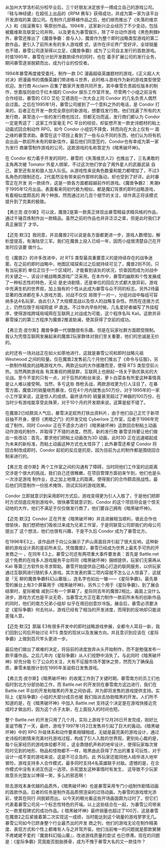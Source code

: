从加州大学洛杉矶分校毕业后，三个好朋友决定放手一搏成立自己的游戏公司。『硅与神经键』在超任上出品的《RPM 赛车》获得成功，并成为第一家为该平台开发游戏的美
国公司。在制作几部移植作品之后，他们继而推出了《失落的维京人》和《摇滚赛车》等原创作品。1994年，这家新兴企业经历了不少变动，包括被戴维斯及联营公司并购，
以及更名为暴雪娱乐，除了平台动作游戏《黑色荆棘》外，暴雪还推出了《魔兽争霸：兽与人》，魔兽作为整个即时战略类型游戏的第二款作品，更引入了前所未有的多人游戏模
式，该作在评论界广受好评，全球销量也不错，暴雪公司逐渐得以立足，《魔兽争霸》成为了公司自主发行的首款游戏。时值1995年，暴雪在计划开发数款续作的同时，也在
着手扩展公司的发行业务，期间暴雪逐渐脱颖而出，成为行业的佼佼者。

  

1994年暴雪再度接受委托，制作一款 DC
漫画超级英雄题材的游戏，《正义超人大对决》把漫画书的偶像英雄们带进格斗世界，此时格斗游戏作为新的游戏类型很受欢迎。发行商 Acclaim
召集了数家开发商共同开发，其中暴雪负责超任版本的制作，世嘉版则由位于红木城的 Condor 娱乐工作室开发。尽管两个小组之前没有合作经验，暴雪的 CEO
艾伦·艾德涵在一次大会上同 Condor 的几名负责人偶然会过面。之后在1995年1月，暴雪公司接到了一个意料之外的电话，是 Condor
打来的，后者正在开发一款完全原创的新游戏，想要找发行商。他们找遍了所有的大发行商，甚至连小一些的发行商也找过，但都无功而返，发行商们都认为 Condor
一定是秀逗了：这家工作室毫无 PC 平台的经验，却妄想开发一款史诗题材的粘土动画式回合制动作 RPG。如今 Condor 小组饥不择食，转而向在大会上仅有一
面之缘的暴雪求助。暴雪在这个项目上看到了一些与众不同的东西，他们认为将有机会出品一款前所未有的崭新佳作，最后他们同意签约，Condor也有幸成为第一家为发行
商暴雪制作游戏的公司，这款游戏的名称暂定为《暗黑破坏神》。

  

在 Condor 权力着手开发的同时，暴雪的《失落维京人2》也推出了，三名勇敢的主角再次被 Tomator 外星人绑架，不过这次他们学会了用外星人的武器武装
自己，甚至还有龙和狼人加入队伍。从游戏性来说角色数量和能力都增加了，不过3名角色的限制还在。2代虽然没有带来前作那样的轰动，却也受到了好评。此时暴雪正在开发
另一款续作，这是一款各方面都超越前作的游戏。《魔兽争霸2：黑潮》于1995年12月出品，表面看来同初代极为相似，都是魔幻背景的即时战略游戏，有着相似度颇高的
两个种族，然而通过对几百个细节的关注，续作真正将该模式提升到了完美的极致。

  

【弗兰克·皮尔斯】可以说，魔兽2是第一款真正体现出暴雪精益求精风格的作品，通过千锤百炼制作出一款精品。虽然之前的作品也并非泛泛之辈，但是此时我们才真正展现了
才华。

  

【迈克·默汉】我同意，并且魔兽2可以说是各方面都更进一步，游戏人数增加，解析度提高，有海陆空三军。我们在魔兽上投入已经一年，因而小组很清楚自己在开发时应该要
做什么。

  

在《魔兽2》的许多改进中，对 RTS 类型最具重要意义的是持续存在的战争迷雾。在之前的即时战略中，地图区域探索过之后就持续可见了，魔兽2则不同，只有当玩家的
单位正位于一个区域时，才能看到该处的状况，侦查因而成为对战中的关键之一，该设计被战略类游戏广泛采用。在本作中，暴雪的幽默和个性发展成了一种标志性的特色，无论
是史诗剧情，还是单位的回应方式都大放异彩。游戏中充满生机的世界观，加上独有的个性从此成为暴雪与众不同的标志。另外2待最显著的改进都在多人游戏方面，对战不仅仅
局限于一对一，分组对战中每组可容纳多达4名玩家，由此引入了大规模混战以及惊人的战略复杂性。然而在连接方式上，仍然仅限于局域网或 IP
直连。不过年内早些时候，几名爱好者编写了外挂程序，使得游戏跨域局域网在互联网上对战成为可能，这个程序名叫
Kali。这款并非暴雪操刀的第三方程序为魔兽2推波助澜，使其获得了空前的成功。

  

【弗兰克·皮尔斯】魔兽争霸一代很酷很有乐趣，但是在玩家社群方面颇受限制。我认为凭借互联网发展起来的魔兽2玩家群体对我们至关重要，他们的忠诚是无价的。

  

此时还有一场对战正在如火如荼地进行，这就是暴雪公司和即时战略元祖 Westwood
之间的较量。仅在魔兽2发售前几个月他们推出了《命令与征服》，另一款制作精良的战略游戏大作。两款近似的大作接踵而至，使得 RTS 类型空前火热。当然两款游戏各
有其重视的拥趸群，互联网上也掀起一场关于孰优孰劣的大论战。至今不变的只有一点，对于狂热的粉丝来说，萝卜白菜各有所爱这种事情真是让人难以接受啊。当然，多亏这些
唇枪舌战，两款游戏更为引人注目了。在暴雪方面，魔兽2的销量继而暴涨，仅在4个月内就售出50万份，对于1995年的一家小工作室来说，这是惊人的成绩，最终该作的
销量甚至超过了神器的100万份，在当时少有游戏能享受此殊荣，对于10个月的开发期来说，这算是挺不错了。

  

在魔兽2已经颇具人气后，暴雪决定趁热打铁出资料片，由于他们自己正忙于新项目抽不开身，便将《黑暗之门》的开发交给 Cyberlore
工作室，后者于1996年完成了制作。同时 Condor 正在不遗余力进行《暗黑破坏神》这款回合制粘土动画动作游戏的制作，并取得了不错的进度。然而，新的发行商
暴雪坚持要让他们做出一些改动：首先，要求他们把粘土动画改为3D 动画，此时3D 正在迅速崛起成为未来的新标准，而粘土动画这种方式也太怪异了；此外暴雪还希望
Condor 将回合制改成即时。Condor 起初的反应是抗拒，因为目前为止的制作都是围绕回合制来进行的。

  

【弗兰克·皮尔斯】两个工作室之间的沟通有了障碍，当时同他们工作室的远距离交涉是个很大的挑战，我们自己还很稚嫩，在项目管理方面初来乍到，他们也是头一次涉足游戏
制作业，总之加上地理上的距离，使得我们的合作颇具挑战性。最后他们同意制作一份技术掩饰，测试实际的游戏效果。

  

Condor 立即就意识到采用即时方式后，游戏变得更为引人入胜了，于是他们把即时方式彻底应用到游戏中。很快暴雪就意识到，Condor
的这个项目将会是个惊天动地的大作，他们不满足于仅仅做发行商了，他们要自己拥有《暗黑破坏神》。

  

【迈克·默汉】Condor 正在开发《暗黑破坏神》并且进展相当顺利，彼此合作也很愉快，我们想把他们吸收过来成为兄弟工作室，于是同联营公司即我们的母公司提出了
这个想法，他们也很有兴趣，于是不久后 Condor 成为了暴雪北方。

  

在1996年E3上，该作品终于向公众展示了庐山真面目并引起了很大反响，这种新颖的游戏设计真的是前所未见。凭借魔兽2，暴雪已经成为世界上最炙手可热的开发商之一
，在同年 E3上，暴雪公司还有两项重大事件要发表：首先是 Battle.net 这个免费的在线多人游戏服务平台将同《暗黑破坏神》捆绑提供，玩家们无需再从
Kali 等第三方软件处寻求帮助。暴雪开始提供自己精心打造的联网服务，以供玩家通过互联网进行随机多人游戏。其次发表的第二项内容就不怎么让人惊喜了，这就是『无
聊的魔兽争霸科幻山寨版』，连名字也如出一辙——《星际争霸》。最先暴雪的展台上有3个屏幕用于《暗黑破坏神》，另外三个用于《星际争霸》，到了展会结束时，星际被缩
减到只有一个屏幕了。星际同去年的魔兽2相比，画面上没什么进步，游戏方式也是平淡无奇，当暴雪北方正在着力制作一款前所未有的创新作品的同时，他们的南方兄弟小组却
似乎在用旧创意炒冷饭。展会后，暴雪必须要决定《星际争霸》何去何从，游戏已经有了相当的开发进度，而得到的反响却只能说差强人意。

  

【迈克·默汉】那届 E3有很多开发中的即时战略游戏参展，全都令人耳目一新，我们回到公司后开始讨论 RTS
类型的现状以及发展方向，并且意识到应该在《星际争霸》上做到百尺竿头更进一步。

  

最后他们做出了艰难的决定，将目前的进度放弃从头开始制作，而不是勉强发布一款平庸作品。之后几年内《星际争霸》从人们视野中消失了。与此同时《暗黑破坏神》却充分吸
引了公众的关注，大有不征服市场不罢休之势，然而为了确保品质，暴雪未能按计划在1995年圣诞假日发售游戏。

  

【弗兰克·皮尔斯】《暗黑破坏神》的收尾工作到了关键时期，暴雪南方的员工们也临时到北方分部协助工作，而 Battle.net
的开发则在暴雪南方这边进行，我们在 Battle.net 平台的开发和暗黑的开发之间协调，并为即将发售的游戏提供支持。实际上《星际争霸》小组的大部分成员也被
我们指派去协助暗黑的开发。人们所不知道的是，在《暗黑破坏神》中加入 Battle.net
支持这个决定是在游戏快接近完成时才做出的，因为这个点子太新，在上面投入的时间也短。

  

整个 Battle.net
的开发只用了几个月，实际上游戏于12月26日开发完成，刚好比圣诞节晚了一天，最终，游戏于1997年1月2日发售并引起了巨大的轰动。《暗黑破坏神》中的 RPG
升级体系和动作要素相辅相成，无疑是最完美的游戏设计，通过史诗般的剧情来完美衬托游戏过程，构成了引人入胜的世界观，更别处心裁的是，每个玩家经历的游戏体验都不同
。这全靠随机声称的地牢设计，使得玩家每次冒险时见到的地形、物品和怪物都不一样，暗黑由此获得了杰出的重复可玩性，对于设计一成不变的游戏来说，这是不可企及的。此
外玩家还能同他人结伴进入地牢冒险，游戏支持多人合作模式，最多同时支持4名英雄联手对敌。遗憾的是，在合作模式中没有关闭互伤这一选项，杀死盟友这种事情时有发生，
这导致不少玩家故意杀光盟友以博得一笑，多么的邪恶啊！

  

除去游戏本身优越的品质外，《暗黑破坏神》也是暴雪采用专门小组制作剧情动画的首款作品，后者的任务是制作高品质预渲染的过场动画，为暴雪的游戏增光添彩，使其在同行
间脱颖而出。以今天的眼光看这些开场画面颇为过时了，但它们代表着暴雪公司另一个标志性特色的开端。以上这些结合在一起，为暴雪公司带来又一款里程碑式的成功作品。《
暗黑破坏神》最终销量也超过了100万，这是暴雪在魔兽2之后紧接着第二次实现这一成绩，当时能达到这个销量的游戏寥寥无几。暴雪公司如今已跻身整个行业最杰出的开发
商之列，他们的游戏无论在制作精美度、表现方式和个性上都难有人与之并驾齐驱。他们当前唯一的问题就是那款舅舅不疼姥姥不爱的『魔兽科幻版山寨』，改进游戏质量的尝试
也已停滞。现在的问题是：《星际争霸》究竟能否脱胎换骨，成为不愧于暴雪大名的又一款佳作？

